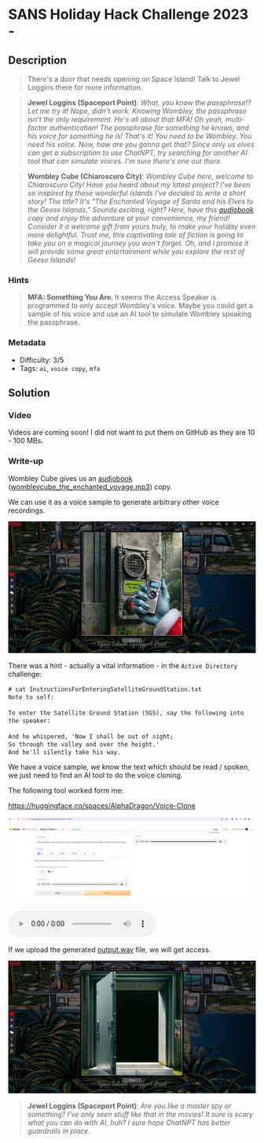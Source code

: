# SANS Holiday Hack Challenge 2023 - 

## Description

> There's a door that needs opening on Space Island! Talk to Jewel Loggins there for more information.

> **Jewel Loggins (Spaceport Point)**:
*What, you know the passphrase!? Let me try it!
Nope, didn't work. Knowing Wombley, the passphrase isn't the only requirement. He's all about that MFA!
Oh yeah, multi-factor authentication! The passphrase for something he knows, and his voice for something he is!
That's it! You need to be Wombley. You need his voice. Now, how are you gonna get that?
Since only us elves can get a subscription to use ChatNPT, try searching for another AI tool that can simulate voices. I'm sure there's one out there.*

> **Wombley Cube (Chiaroscuro City)**:
*Wombley Cube here, welcome to Chiaroscuro City!
Have you heard about my latest project?
I've been so inspired by these wonderful islands I've decided to write a short story!
The title? It's "The Enchanted Voyage of Santa and his Elves to the Geese Islands." Sounds exciting, right?
Here, have this [audiobook](https://www.holidayhackchallenge.com/2023/wombleycube_the_enchanted_voyage.mp3.zip) copy and enjoy the adventure at your convenience, my friend!
Consider it a welcome gift from yours truly, to make your holiday even more delightful.
Trust me, this captivating tale of fiction is going to take you on a magical journey you won't forget.
Oh, and I promise it will provide some great entertainment while you explore the rest of Geese Islands!*

### Hints

> **MFA: Something You Are**: It seems the Access Speaker is programmed to only accept Wombley's voice. Maybe you could get a sample of his voice and use an AI tool to simulate Wombley speaking the passphrase.

### Metadata

- Difficulty: 3/5
- Tags: `ai`, `voice copy`, `mfa`

## Solution

### Video

Videos are coming soon! I did not want to put them on GitHub as they are 10 - 100 MBs.
<!-- <video src="media/space-island-access-speaker.mp4" width='100%' controls playsinline></video> -->

### Write-up

Wombley Cube gives us an [audiobook](https://www.holidayhackchallenge.com/2023/wombleycube_the_enchanted_voyage.mp3.zip) ([wombleycube_the_enchanted_voyage.mp3](files/wombleycube_the_enchanted_voyage.mp3)) copy.

We can use it as a voice sample to generate arbitrary other voice recordings.

![Locked door](media/door-locked.png)

There was a hint - actually a vital information - in the `Active Directory` challenge:

```
# cat InstructionsForEnteringSatelliteGroundStation.txt
Note to self:

To enter the Satellite Ground Station (SGS), say the following into the speaker:

And he whispered, 'Now I shall be out of sight;
So through the valley and over the height.'
And he'll silently take his way.
```

We have a voice sample, we know the text which should be read / spoken, we just need to find an AI tool to do the voice cloning.

The following tool worked form me:

<https://huggingface.co/spaces/AlphaDragon/Voice-Clone>

![Huggingface](media/huggingface.png)

<audio src="files/output.wav" width='100%' controls playsinline>
</audio>

If we upload the generated [output.wav](files/output.wav) file, we will get access.

![Unlocked door](media/door-unlocked.png)

> **Jewel Loggins (Spaceport Point)**:
*Are you like a master spy or something? I've only seen stuff like that in the movies!
It sure is scary what you can do with AI, huh? I sure hope ChatNPT has better guardrails in place.*